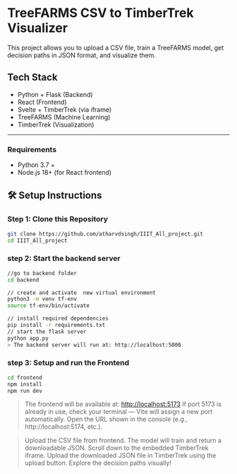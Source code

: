 # TreeFARMS CSV to TimberTrek Visualizer

This project allows you to upload a CSV file, train a TreeFARMS model, get decision paths in JSON format, and visualize them.

## Tech Stack

- Python + Flask (Backend)
- React (Frontend)
- Svelte + TimberTrek (via iframe)
- TreeFARMS (Machine Learning)
- TimberTrek (Visualization)

---
### Requirements

- Python 3.7 +
- Node.js 18+ (for React frontend)

## 🛠 Setup Instructions

### Step 1: Clone this Repository

```bash
git clone https://github.com/atharvdsingh/IIIT_All_project.git
cd IIIT_All_project
```
### step 2: Start the backend server 

```bash
//go to backend folder
cd backend

// create and activate  new virtual environment
python3 -m venv tf-env
source tf-env/bin/activate 

// install required dependencies
pip install -r requirements.txt
// start the flask server 
python app.py
> The backend server will run at: http://localhost:5000
```
### step 3: Setup and run the Frontend

```bash 
cd frontend
npm install
npm run dev
```
> The frontend will be available at: [http://localhost:5173](http://localhost:5173)
>   If port 5173 is already in use, check your terminal — Vite will assign a new port automatically.
>   Open the URL shown in the console (e.g., http://localhost:5174, etc.).


> Upload the CSV file from frontend. The model will train and return a downloadable JSON.
> Scroll down to the embedded TimberTrek iframe.
> Upload the downloaded JSON file in TimberTrek using the upload button.
> Explore the decision paths visually!

